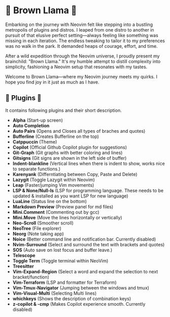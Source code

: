 # 🦙 Brown Llama 🦙

Embarking on the journey with Neovim felt like stepping into a bustling metropolis of plugins and distros. I leaped from one distro to another in pursuit of that elusive perfect setting—always feeling like something was missing in each iteration. The endless tweaking to tailor it to my preferences was no walk in the park. It demanded heaps of courage, effort, and time.

After a wild expedition through the Neovim universe, I proudly present my brainchild: "Brown Llama." It's my humble attempt to distill complexity into simplicity, fashioning a Neovim setup that resonates with my tastes.

Welcome to Brown Llama—where my Neovim journey meets my quirks. I hope you find joy in it just as much as I have.

## 🦙 Plugins 🦙

It contains following plugins and their short description.

- **Alpha** (Start-up screen)
- **Auto Completion**
- **Auto Pairs** (Opens and Closes all types of braches and quotes)
- **Bufferline** (Creates Bufferline on the top)
- **Catppuccin** (Theme)
- **Copilot** (Official Github Copilot plugin for suggestions)
- **Git-Graph** (Git graphs with better coloring and lines)
- **Gitsigns** (Git signs are shown in the left side of buffer)
- **Indent-blankline** (Vertical lines when there is indent to show, works nice to separate functions.)
- **Karenyank** (Differntiating between Copy, Paste and Delete)
- **Lazygit** (Toggle Lazygit within Neovim)
- **Leap** (Faster/jumping Vim movements)
- **LSP & None/Null-ls** (LSP for programming language. These needs to be updated & installed as you want LSP for new language)
- **LuaLine** (Status line on the bottom)
- **Markdown Preview** (Preview panel for md files)
- **Mini.Comment** (Commenting out by gcc)
- **Mini.Move** (Move the lines horizontally or vertically)
- **Neo-Scroll** (Smoother scroll)
- **NeoTree** (File explorer)
- **Neorg** (Note taking app)
- **Noice** (Better command line and notification bar. Currently disabled)
- **Nvim-Surround** (Select and surround the text with brackets and quotes)
- **SOS** (Auto save on lost focus and buffer leave.)
- **Telescope**
- **Toggle Term** (Toggle terminal within NeoVim)
- **Treesitter**
- **Vim-Expand-Region** (Select a word and expand the selection to next bracket/function)
- **Vim-Terraform** (LSP and formatter for Terraform)
- **Vim-Tmux-Navigator** (Jumping between the windows and tmux)
- **Vim-Visual-Multi** (Selecting Multi lines)
- **whichkeys** (Shows the description of combination keys)
- **z-copilot & -cmp** (Makes Copilot experience smooth. Currently disabled)
